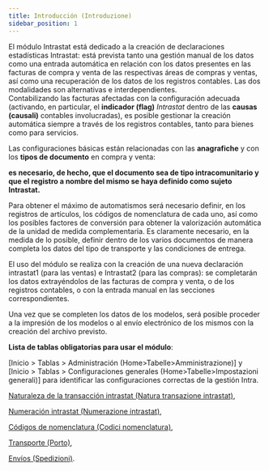 ```yaml
---
title: Introducción (Introduzione)
sidebar_position: 1
---
```


El módulo Intrastat está dedicado a la creación de declaraciones estadísticas Intrastat: está prevista tanto una gestión manual de los datos como una entrada automática en relación con los datos presentes en las facturas de compra y venta de las respectivas áreas de compras y ventas, así como una recuperación de los datos de los registros contables. Las dos modalidades son alternativas e interdependientes.  
Contabilizando las facturas afectadas con la configuración adecuada (activando, en particular, el **indicador (flag)** *Intrastat* dentro de las **causas (causali)** contables involucradas), es posible gestionar la creación automática siempre a través de los registros contables, tanto para bienes como para servicios.

Las configuraciones básicas están relacionadas con las **anagrafiche** y con los **tipos de documento** en compra y venta:  

**es necesario, de hecho, que el documento sea de tipo intracomunitario y que el registro a nombre del mismo se haya definido como sujeto Intrastat.** 

Para obtener el máximo de automatismos será necesario definir, en los registros de artículos, los códigos de nomenclatura de cada uno, así como los posibles factores de conversión para obtener la valorización automática de la unidad de medida complementaria. Es claramente necesario, en la medida de lo posible, definir dentro de los varios documentos de manera completa los datos del tipo de transporte y las condiciones de entrega.

El uso del módulo se realiza con la creación de una nueva declaración intrastat1 (para las ventas) e Intrastat2 (para las compras): se completarán los datos extrayéndolos de las facturas de compra y venta, o de los registros contables, o con la entrada manual en las secciones correspondientes.

Una vez que se completen los datos de los modelos, será posible proceder a la impresión de los modelos o al envío electrónico de los mismos con la creación del archivo previsto.

**Lista de tablas obligatorias para usar el módulo**:  

[Inicio > Tablas > Administración (Home>Tabelle>Amministrazione)] y [Inicio > Tablas > Configuraciones generales (Home>Tabelle>Impostazioni generali)] para identificar las configuraciones correctas de la gestión Intra.  

[Naturaleza de la transacción intrastat (Natura transazione intrastat)](/docs/configurations/tables/finance/nature-of-intrastat-transaction),  

[Numeración intrastat (Numerazione intrastat)](/docs/configurations/tables/fluentis-numerations),  

[Códigos de nomenclatura (Codici nomenclatura)](/docs/configurations/tables/finance/nomenclature-codes),  

[Transporte (Porto)](/docs/configurations/tables/general-settings/carriages),  

[Envíos (Spedizioni)](/docs/configurations/tables/general-settings/shipments).